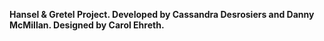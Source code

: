 **Hansel & Gretel Project. Developed by Cassandra Desrosiers and Danny McMillan. Designed by Carol Ehreth.**